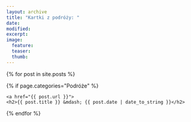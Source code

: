 ```yaml
---
layout: archive
title: "Kartki z podróży: "
date: 
modified:
excerpt:
image:
  feature:
  teaser:
  thumb:
---
```


<div class="tiles">

{% for post in site.posts %}

{% if page.categories="Podróże" %}

	<a href="{{ post.url }}">
    <h2>{{ post.title }} &mdash; {{ post.date | date_to_string }}</h2>
  </a>
{% endfor %}


</div><!-- /.tiles -->